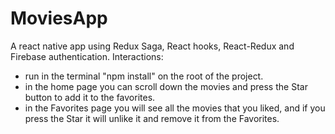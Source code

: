 # MoviesApp
A react native app using Redux Saga, React hooks, React-Redux and Firebase authentication.
Interactions:
- run in the terminal "npm install" on the root of the project.
- in the home page you can scroll down the movies and press the Star button to add it to the favorites.
- in the Favorites page you will see all the movies that you liked, and if you press the Star it will unlike it and remove it from the Favorites.
